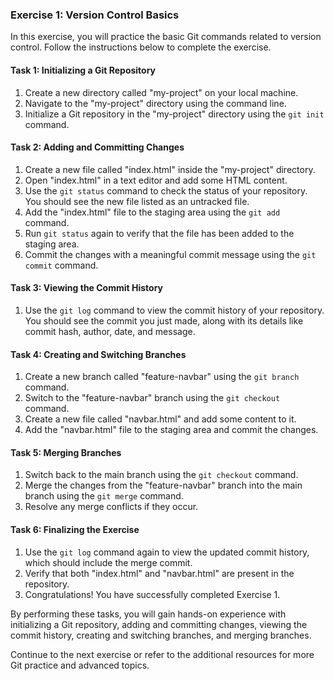 ### Exercise 1: Version Control Basics

In this exercise, you will practice the basic Git commands related to version control. Follow the instructions below to complete the exercise.

#### Task 1: Initializing a Git Repository

1. Create a new directory called "my-project" on your local machine.
2. Navigate to the "my-project" directory using the command line.
3. Initialize a Git repository in the "my-project" directory using the `git init` command.

#### Task 2: Adding and Committing Changes

1. Create a new file called "index.html" inside the "my-project" directory.
2. Open "index.html" in a text editor and add some HTML content.
3. Use the `git status` command to check the status of your repository. You should see the new file listed as an untracked file.
4. Add the "index.html" file to the staging area using the `git add` command.
5. Run `git status` again to verify that the file has been added to the staging area.
6. Commit the changes with a meaningful commit message using the `git commit` command.

#### Task 3: Viewing the Commit History

1. Use the `git log` command to view the commit history of your repository. You should see the commit you just made, along with its details like commit hash, author, date, and message.

#### Task 4: Creating and Switching Branches

1. Create a new branch called "feature-navbar" using the `git branch` command.
2. Switch to the "feature-navbar" branch using the `git checkout` command.
3. Create a new file called "navbar.html" and add some content to it.
4. Add the "navbar.html" file to the staging area and commit the changes.

#### Task 5: Merging Branches

1. Switch back to the main branch using the `git checkout` command.
2. Merge the changes from the "feature-navbar" branch into the main branch using the `git merge` command.
3. Resolve any merge conflicts if they occur.

#### Task 6: Finalizing the Exercise

1. Use the `git log` command again to view the updated commit history, which should include the merge commit.
2. Verify that both "index.html" and "navbar.html" are present in the repository.
3. Congratulations! You have successfully completed Exercise 1.

By performing these tasks, you will gain hands-on experience with initializing a Git repository, adding and committing changes, viewing the commit history, creating and switching branches, and merging branches.

Continue to the next exercise or refer to the additional resources for more Git practice and advanced topics.
